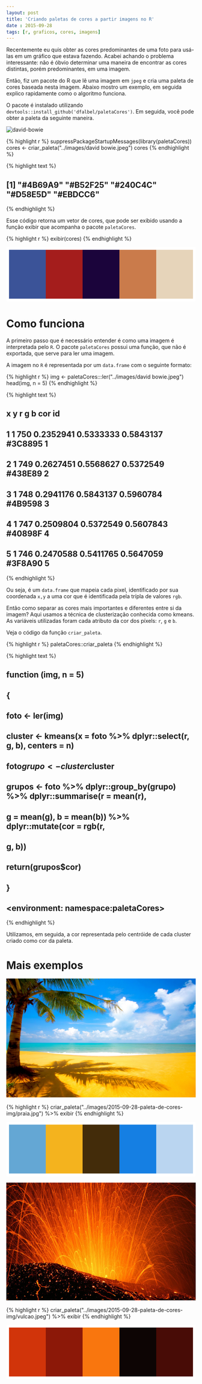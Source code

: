 ```yaml
---
layout: post
title: 'Criando paletas de cores a partir imagens no R'
date : 2015-09-28
tags: [r, graficos, cores, imagens]
--- 
```


Recentemente eu quis obter as cores predominantes de uma foto para usá-las em um gráfico que estava fazendo. Acabei achando o problema interessante: não é óbvio determinar uma maneira de encontrar as cores distintas, porém predominantes, em uma imagem.

Então, fiz um pacote do R que lê uma imagem em `jpeg` e cria uma paleta de cores baseada nesta imagem. Abaixo mostro um exemplo, em seguida explico rapidamente como o algoritmo funciona.

O pacote é instalado utilizando `devtools::install_github('dfalbel/paletaCores')`. Em seguida, você pode obter a paleta da seguinte maneira.

![david-bowie](https://vice-images.vice.com/images/content-images/2015/09/09/mick-rock-tk-body-image-1441819666.jpg?resize=*:*&output-quality=)



{% highlight r %}
suppressPackageStartupMessages(library(paletaCores))
cores <- criar_paleta("../images/david bowie.jpeg")
cores
{% endhighlight %}



{% highlight text %}
## [1] "#4B69A9" "#B52F25" "#240C4C" "#D58E5D" "#EBDCC6"
{% endhighlight %}

Esse código retorna um vetor de cores, que pode ser exibido usando a função exibir que acompanha o pacote `paletaCores`.


{% highlight r %}
exibir(cores)
{% endhighlight %}

![plot of chunk unnamed-chunk-2](/images/2015-09-28-paleta-de-cores-img/unnamed-chunk-2-1.png) 

# Como funciona

A primeiro passo que é necessário entender é como uma imagem é interpretada pelo `R`. O pacote `paletaCores` possui uma função, que não é exportada, que serve para ler uma imagem.

A imagem no `R` é representada por um `data.frame` com o seguinte formato:


{% highlight r %}
img <- paletaCores:::ler("../images/david bowie.jpeg")
head(img, n = 5)
{% endhighlight %}



{% highlight text %}
##   x   y         r         g         b     cor id
## 1 1 750 0.2352941 0.5333333 0.5843137 #3C8895  1
## 2 1 749 0.2627451 0.5568627 0.5372549 #438E89  2
## 3 1 748 0.2941176 0.5843137 0.5960784 #4B9598  3
## 4 1 747 0.2509804 0.5372549 0.5607843 #40898F  4
## 5 1 746 0.2470588 0.5411765 0.5647059 #3F8A90  5
{% endhighlight %}

Ou seja, é um `data.frame` que mapeia cada pixel, identificado por sua coordenada `x,y` a uma cor que é identificada pela trípla de valores `rgb`.

Então como separar as cores mais importantes e diferentes entre si da imagem? Aqui usamos a técnica de clusterização conhecida como kmeans. As variáveis utilizadas foram cada atributo da cor dos píxels: `r`, `g` e `b`.

Veja o código da função `criar_paleta`.


{% highlight r %}
paletaCores::criar_paleta
{% endhighlight %}



{% highlight text %}
## function (img, n = 5) 
## {
##     foto <- ler(img)
##     cluster <- kmeans(x = foto %>% dplyr::select(r, g, b), centers = n)
##     foto$grupo <- cluster$cluster
##     grupos <- foto %>% dplyr::group_by(grupo) %>% dplyr::summarise(r = mean(r), 
##         g = mean(g), b = mean(b)) %>% dplyr::mutate(cor = rgb(r, 
##         g, b))
##     return(grupos$cor)
## }
## <environment: namespace:paletaCores>
{% endhighlight %}

Utilizamos, em seguida, a cor representada pelo centróide de cada cluster criado como cor da paleta.

# Mais exemplos

![praia](/images/2015-09-28-paleta-de-cores-img/praia.jpg)


{% highlight r %}
criar_paleta("../images/2015-09-28-paleta-de-cores-img/praia.jpg") %>% exibir
{% endhighlight %}

![plot of chunk unnamed-chunk-5](/images/2015-09-28-paleta-de-cores-img/unnamed-chunk-5-1.png) 

![vulcao](/images/2015-09-28-paleta-de-cores-img/vulcao.jpeg)


{% highlight r %}
criar_paleta("../images/2015-09-28-paleta-de-cores-img/vulcao.jpeg") %>% exibir
{% endhighlight %}

![plot of chunk unnamed-chunk-6](/images/2015-09-28-paleta-de-cores-img/unnamed-chunk-6-1.png) 










